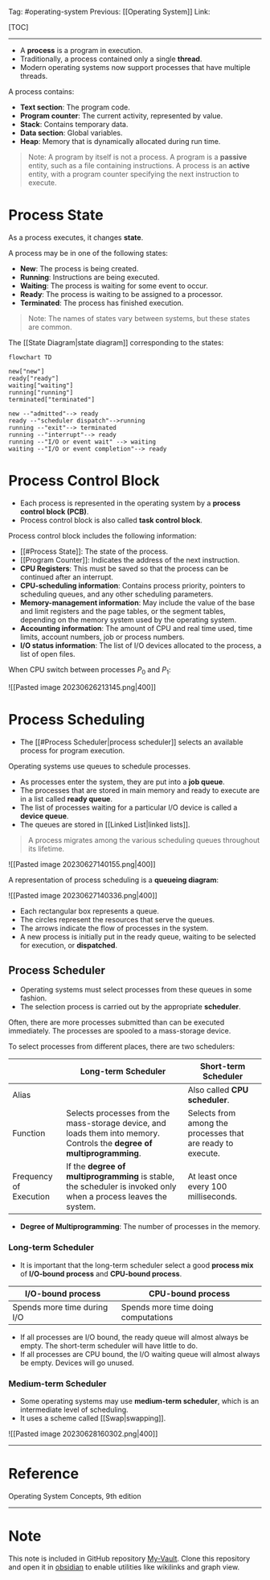 Tag: #operating-system 
Previous: [[Operating System]]
Link: 

[TOC]

---

- A **process** is a program in execution.
- Traditionally, a process contained only a single **thread**.
- Modern operating systems now support processes that have multiple threads.

A process contains:

- **Text section**: The program code.
- **Program counter**: The current activity, represented by value.
- **Stack**: Contains temporary data.
- **Data section**: Global variables.
- **Heap**: Memory that is dynamically allocated during run time.

> Note: A program by itself is not a process.
> A program is a **passive** entity, such as a file containing instructions.
> A process is an **active** entity, with a program counter specifying the next instruction to execute.

# Process State

As a process executes, it changes **state**.

A process may be in one of the following states:

- **New**: The process is being created.
- **Running**: Instructions are being executed.
- **Waiting**: The process is waiting for some event to occur.
- **Ready**: The process is waiting to be assigned to a processor.
- **Terminated**: The process has finished execution.

> Note: The names of states vary between systems, but these states are common.

The [[State Diagram|state diagram]] corresponding to the states:

```mermaid
flowchart TD

new["new"]
ready["ready"]
waiting["waiting"]
running["running"]
terminated["terminated"]

new --"admitted"--> ready
ready --"scheduler dispatch"-->running
running --"exit"--> terminated
running --"interrupt"--> ready
running --"I/O or event wait" --> waiting
waiting --"I/O or event completion"--> ready
```

# Process Control Block

- Each process is represented in the operating system by a **process control block (PCB)**.
- Process control block is also called **task control block**.

Process control block includes the following information:

- [[#Process State]]: The state of the process.
- [[Program Counter]]: Indicates the address of the next instruction.
- **CPU Registers**: This must be saved so that the process can be continued after an interrupt.
- **CPU-scheduling information**: Contains process priority, pointers to scheduling queues, and any other scheduling parameters.
- **Memory-management information**: May include the value of the base and limit registers and the page tables, or the segment tables, depending on the memory system used by the operating system.
- **Accounting information**: The amount of CPU and real time used, time limits, account numbers, job or process numbers.
- **I/O status information**: The list of I/O devices allocated to the process, a list of open files.

When CPU switch between processes $P_0$ and $P_1$:

![[Pasted image 20230626213145.png|400]]

# Process Scheduling

- The [[#Process Scheduler|process scheduler]] selects an available process for program execution.

Operating systems use queues to schedule processes.

- As processes enter the system, they are put into a **job queue**.
- The processes that are stored in main memory and ready to execute are in a list called **ready queue**.
- The list of processes waiting for a particular I/O device is called a **device queue**.
- The queues are stored in [[Linked List|linked lists]].

> A process migrates among the various scheduling queues throughout its lifetime.

![[Pasted image 20230627140155.png|400]]

A representation of process scheduling is a **queueing diagram**:

![[Pasted image 20230627140336.png|400]]

- Each rectangular box represents a queue.
- The circles represent the resources that serve the queues.
- The arrows indicate the flow of processes in the system.
- A new process is initially put in the ready queue, waiting to be selected for execution, or **dispatched**.

## Process Scheduler

- Operating systems must select processes from these queues in some fashion.
- The selection process is carried out by the appropriate **scheduler**.

Often, there are more processes submitted than can be executed immediately. The processes are spooled to a mass-storage device.

To select processes from different places, there are two schedulers:

|                        | Long-term Scheduler                                                                                                           | Short-term Scheduler                                        |
| ---------------------- | ----------------------------------------------------------------------------------------------------------------------------- | ----------------------------------------------------------- |
| Alias                  |                                                                                                                               | Also called **CPU scheduler**.                              |
| Function               | Selects processes from the mass-storage device, and loads them into memory. <br> Controls the **degree of multiprogramming**. | Selects from among the processes that are ready to execute. |
| Frequency of Execution | If the **degree of multiprogramming** is stable, the scheduler is invoked only when a process leaves the system.              | At least once every 100 milliseconds.                       |

- **Degree of Multiprogramming**: The number of processes in the memory.

### Long-term Scheduler

- It is important that the long-term scheduler select a good **process mix** of **I/O-bound process** and **CPU-bound process**.

| I/O-bound process           | CPU-bound process                   |
| --------------------------- | ----------------------------------- |
| Spends more time during I/O | Spends more time doing computations | 

- If all processes are I/O bound, the ready queue will almost always be empty. The short-term scheduler will have little to do.
- If all processes are CPU bound, the I/O waiting queue will almost always be empty. Devices will go unused.

### Medium-term Scheduler

- Some operating systems may use **medium-term scheduler**, which is an intermediate level of scheduling.
- It uses a scheme called [[Swap|swapping]].

![[Pasted image 20230628160302.png|400]]

---

# Reference

Operating System Concepts, 9th edition

---

# Note

This note is included in GitHub repository [My-Vault](https://github.com/LittleD3092/My-Vault.git). Clone this repository and open it in [obsidian](https://obsidian.md/) to enable utilities like wikilinks and graph view.